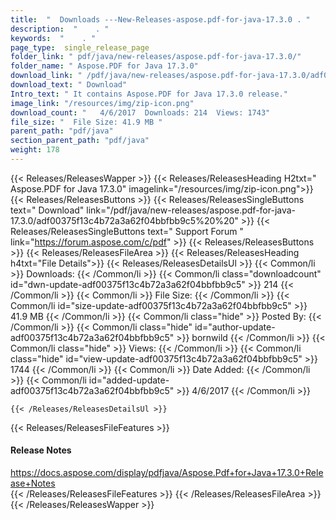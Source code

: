 ```yaml
---
title:  "  Downloads ---New-Releases-aspose.pdf-for-java-17.3.0 . " 
description:  "    . " 
keywords:  "    . " 
page_type:  single_release_page
folder_link: " pdf/java/new-releases/aspose.pdf-for-java-17.3.0/"
folder_name: " Aspose.PDF for Java 17.3.0"
download_link: " /pdf/java/new-releases/aspose.pdf-for-java-17.3.0/adf00375f13c4b72a3a62f04bbfbb9c5"
download_text: " Download"
Intro_text: " It contains Aspose.PDF for Java 17.3.0 release."
image_link: "/resources/img/zip-icon.png"
download_count: "   4/6/2017  Downloads: 214  Views: 1743"
file_size: "  File Size: 41.9 MB "
parent_path: "pdf/java"
section_parent_path: "pdf/java"
weight: 178
---
```


{{< Releases/ReleasesWapper >}}
  {{< Releases/ReleasesHeading H2txt=" Aspose.PDF for Java 17.3.0" imagelink="/resources/img/zip-icon.png">}}
  {{< Releases/ReleasesButtons >}}
    {{< Releases/ReleasesSingleButtons text=" Download" link="/pdf/java/new-releases/aspose.pdf-for-java-17.3.0/adf00375f13c4b72a3a62f04bbfbb9c5%20%20" >}}
    {{< Releases/ReleasesSingleButtons text=" Support Forum " link="https://forum.aspose.com/c/pdf" >}}
  {{< Releases/ReleasesButtons >}}
  {{< Releases/ReleasesFileArea >}}
    {{< Releases/ReleasesHeading h4txt="File Details">}}
    {{< Releases/ReleasesDetailsUl >}}
            {{< Common/li  >}} Downloads: {{< /Common/li >}} 
      {{< Common/li class="downloadcount" id="dwn-update-adf00375f13c4b72a3a62f04bbfbb9c5" >}} 214 {{< /Common/li >}} 
      {{< Common/li  >}} File Size: {{< /Common/li >}} 
      {{< Common/li id="size-update-adf00375f13c4b72a3a62f04bbfbb9c5" >}} 41.9 MB {{< /Common/li >}} 
      {{< Common/li  class="hide" >}} Posted By: {{< /Common/li >}} 
      {{< Common/li class="hide" id="author-update-adf00375f13c4b72a3a62f04bbfbb9c5" >}} bornwild {{< /Common/li >}} 
      {{< Common/li class="hide"  >}} Views: {{< /Common/li >}} 
      {{< Common/li class="hide" id="view-update-adf00375f13c4b72a3a62f04bbfbb9c5" >}} 1744 {{< /Common/li >}} 
      {{< Common/li  >}} Date Added: {{< /Common/li >}} 
      {{< Common/li id="added-update-adf00375f13c4b72a3a62f04bbfbb9c5" >}} 4/6/2017 {{< /Common/li >}} 

    {{< /Releases/ReleasesDetailsUl >}}

  {{< Releases/ReleasesFileFeatures >}}
      <h4>Release Notes</h4><div><a href="https://docs.aspose.com/display/pdfjava/Aspose.Pdf+for+Java+17.3.0+Release+Notes">https://docs.aspose.com/display/pdfjava/Aspose.Pdf+for+Java+17.3.0+Release+Notes</a></div>
  {{< /Releases/ReleasesFileFeatures >}}
 {{< /Releases/ReleasesFileArea >}}
{{< /Releases/ReleasesWapper >}}


